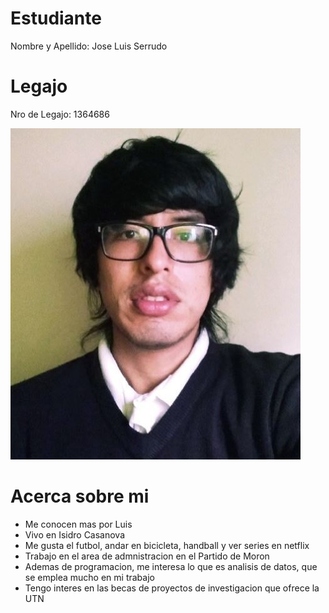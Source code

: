 # Estudiante
Nombre y Apellido: Jose Luis Serrudo

# Legajo
Nro de Legajo: 1364686

![mi foto](Luis%20S.JPG)

# Acerca sobre mi
<ul>
<li>Me conocen mas por Luis</li>
<li>Vivo en Isidro Casanova</li>
<li>Me gusta el futbol, andar en bicicleta, handball y ver series en netflix</li>
<li>Trabajo en el area de admnistracion en el Partido de Moron</li>
<li>Ademas de programacion, me interesa lo que es analisis de datos, que se emplea mucho en mi trabajo</li>
<li>Tengo interes en las becas de proyectos de investigacion que ofrece la UTN</li>
</ul>